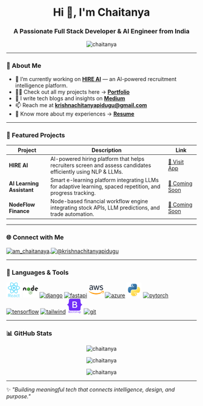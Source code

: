 <h1 align="center">Hi 👋, I'm Chaitanya</h1>
<h3 align="center">A Passionate Full Stack Developer & AI Engineer from India</h3>

<p align="center">
  <img src="https://komarev.com/ghpvc/?username=chaitananjfwfuiwbufbrui&label=Profile%20views&color=0e75b6&style=flat" alt="chaitanya" />
</p>

---

### 🚀 About Me

- 🔭 I’m currently working on **[HIRE AI](https://main.d3r5nh3ds41tf9.amplifyapp.com/)** — an AI-powered recruitment intelligence platform.  
- 👨‍💻 Check out all my projects here → [**Portfolio**](https://chaitanyapidugu.vercel.app/)  
- 📝 I write tech blogs and insights on [**Medium**](https://medium.com/@krishnachitanyapidugu)  
- 📫 Reach me at **krishnachitanyapidugu@gmail.com**  
- 📄 Know more about my experiences → [**Resume**](https://flowcv.com/resume/2ns2c8rftnfw)  

---

### 💼 Featured Projects

| Project | Description | Link |
|----------|--------------|------|
| **HIRE AI** | AI-powered hiring platform that helps recruiters screen and assess candidates efficiently using NLP & LLMs. | [🔗 Visit App](https://main.d3r5nh3ds41tf9.amplifyapp.com/) |
| **AI Learning Assistant** | Smart e-learning platform integrating LLMs for adaptive learning, spaced repetition, and progress tracking. | [🔗 Coming Soon](#) |
| **NodeFlow Finance** | Node-based financial workflow engine integrating stock APIs, LLM predictions, and trade automation. | [🔗 Coming Soon](#) |

---

### 🌐 Connect with Me

<p align="left">
<a href="https://twitter.com/am_chaitanaya" target="blank">
  <img align="center" src="https://raw.githubusercontent.com/rahuldkjain/github-profile-readme-generator/master/src/images/icons/Social/twitter.svg" alt="am_chaitanaya" height="30" width="40" />
</a>
<a href="https://medium.com/@krishnachitanyapidugu" target="blank">
  <img align="center" src="https://raw.githubusercontent.com/rahuldkjain/github-profile-readme-generator/master/src/images/icons/Social/medium.svg" alt="@krishnachitanyapidugu" height="30" width="40" />
</a>
</p>

---

### 🧠 Languages & Tools

<p align="left">
<a href="https://reactjs.org/" target="_blank" rel="noreferrer"><img src="https://raw.githubusercontent.com/devicons/devicon/master/icons/react/react-original-wordmark.svg" alt="react" width="40" height="40"/></a>
<a href="https://nodejs.org" target="_blank" rel="noreferrer"><img src="https://raw.githubusercontent.com/devicons/devicon/master/icons/nodejs/nodejs-original-wordmark.svg" alt="nodejs" width="40" height="40"/></a>
<a href="https://www.djangoproject.com/" target="_blank" rel="noreferrer"><img src="https://cdn.worldvectorlogo.com/logos/django.svg" alt="django" width="40" height="40"/></a>
<a href="https://fastapi.tiangolo.com/" target="_blank" rel="noreferrer"><img src="https://cdn.worldvectorlogo.com/logos/fastapi-1.svg" alt="fastapi" width="40" height="40"/></a>
<a href="https://aws.amazon.com/" target="_blank" rel="noreferrer"><img src="https://raw.githubusercontent.com/devicons/devicon/master/icons/amazonwebservices/amazonwebservices-original-wordmark.svg" alt="aws" width="40" height="40"/></a>
<a href="https://azure.microsoft.com/en-in/" target="_blank" rel="noreferrer"><img src="https://www.vectorlogo.zone/logos/microsoft_azure/microsoft_azure-icon.svg" alt="azure" width="40" height="40"/></a>
<a href="https://www.python.org" target="_blank" rel="noreferrer"><img src="https://raw.githubusercontent.com/devicons/devicon/master/icons/python/python-original.svg" alt="python" width="40" height="40"/></a>
<a href="https://pytorch.org/" target="_blank" rel="noreferrer"><img src="https://www.vectorlogo.zone/logos/pytorch/pytorch-icon.svg" alt="pytorch" width="40" height="40"/></a>
<a href="https://www.tensorflow.org" target="_blank" rel="noreferrer"><img src="https://www.vectorlogo.zone/logos/tensorflow/tensorflow-icon.svg" alt="tensorflow" width="40" height="40"/></a>
<a href="https://tailwindcss.com/" target="_blank" rel="noreferrer"><img src="https://www.vectorlogo.zone/logos/tailwindcss/tailwindcss-icon.svg" alt="tailwind" width="40" height="40"/></a>
<a href="https://getbootstrap.com" target="_blank" rel="noreferrer"><img src="https://raw.githubusercontent.com/devicons/devicon/master/icons/bootstrap/bootstrap-plain-wordmark.svg" alt="bootstrap" width="40" height="40"/></a>
<a href="https://git-scm.com/" target="_blank" rel="noreferrer"><img src="https://www.vectorlogo.zone/logos/git-scm/git-scm-icon.svg" alt="git" width="40" height="40"/></a>
</p>

---

### 📊 GitHub Stats

<p align="center">
  <img src="https://github-readme-stats.vercel.app/api?username=chaitananjfwfuiwbufbrui&show_icons=true&locale=en&theme=tokyonight" alt="chaitanya" />
</p>

<p align="center">
  <img src="https://github-readme-streak-stats.herokuapp.com/?user=chaitananjfwfuiwbufbrui&theme=tokyonight" alt="chaitanya" />
</p>

<p align="center">
  <img src="https://github-readme-stats.vercel.app/api/top-langs?username=chaitananjfwfuiwbufbrui&show_icons=true&locale=en&layout=compact&theme=tokyonight" alt="chaitanya" />
</p>

---

✨ *"Building meaningful tech that connects intelligence, design, and purpose."*  
